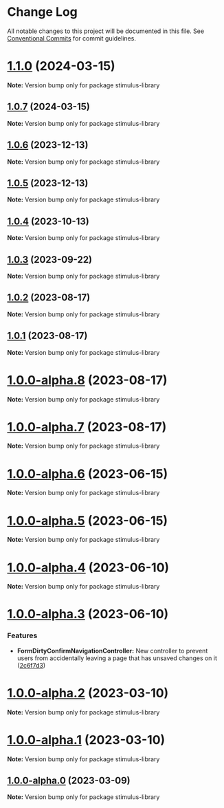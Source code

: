 # Change Log

All notable changes to this project will be documented in this file.
See [Conventional Commits](https://conventionalcommits.org) for commit guidelines.

# [1.1.0](https://github.com/Sub-Xaero/stimulus-library/compare/v1.0.7...v1.1.0) (2024-03-15)

**Note:** Version bump only for package stimulus-library





## [1.0.7](https://github.com/Sub-Xaero/stimulus-library/compare/v1.0.6...v1.0.7) (2024-03-15)

**Note:** Version bump only for package stimulus-library





## [1.0.6](https://github.com/Sub-Xaero/stimulus-library/compare/v1.0.5...v1.0.6) (2023-12-13)

**Note:** Version bump only for package stimulus-library





## [1.0.5](https://github.com/Sub-Xaero/stimulus-library/compare/v1.0.4...v1.0.5) (2023-12-13)

**Note:** Version bump only for package stimulus-library





## [1.0.4](https://github.com/Sub-Xaero/stimulus-library/compare/v1.0.3...v1.0.4) (2023-10-13)

**Note:** Version bump only for package stimulus-library





## [1.0.3](https://github.com/Sub-Xaero/stimulus-library/compare/v1.0.2...v1.0.3) (2023-09-22)

**Note:** Version bump only for package stimulus-library





## [1.0.2](https://github.com/Sub-Xaero/stimulus-library/compare/v1.0.1...v1.0.2) (2023-08-17)

**Note:** Version bump only for package stimulus-library





## [1.0.1](https://github.com/Sub-Xaero/stimulus-library/compare/v1.0.0-alpha.8...v1.0.1) (2023-08-17)

**Note:** Version bump only for package stimulus-library





# [1.0.0-alpha.8](https://github.com/Sub-Xaero/stimulus-library/compare/v1.0.0-alpha.7...v1.0.0-alpha.8) (2023-08-17)

**Note:** Version bump only for package stimulus-library





# [1.0.0-alpha.7](https://github.com/Sub-Xaero/stimulus-library/compare/v1.0.0-alpha.6...v1.0.0-alpha.7) (2023-08-17)

**Note:** Version bump only for package stimulus-library





# [1.0.0-alpha.6](https://github.com/Sub-Xaero/stimulus-library/compare/v1.0.0-alpha.5...v1.0.0-alpha.6) (2023-06-15)

**Note:** Version bump only for package stimulus-library





# [1.0.0-alpha.5](https://github.com/Sub-Xaero/stimulus-library/compare/v1.0.0-alpha.4...v1.0.0-alpha.5) (2023-06-15)

**Note:** Version bump only for package stimulus-library





# [1.0.0-alpha.4](https://github.com/Sub-Xaero/stimulus-library/compare/v1.0.0-alpha.3...v1.0.0-alpha.4) (2023-06-10)

**Note:** Version bump only for package stimulus-library





# [1.0.0-alpha.3](https://github.com/Sub-Xaero/stimulus-library/compare/v1.0.0-alpha.0...v1.0.0-alpha.3) (2023-06-10)


### Features

* **FormDirtyConfirmNavigationController:** New controller to prevent users from accidentally leaving a page that has unsaved changes on it ([2c6f7d3](https://github.com/Sub-Xaero/stimulus-library/commit/2c6f7d37b93212c7c6feabb18ac4f1a768ad9504))





# [1.0.0-alpha.2](https://github.com/Sub-Xaero/stimulus-library/compare/v1.0.0-alpha.0...v1.0.0-alpha.2) (2023-03-10)

**Note:** Version bump only for package stimulus-library





# [1.0.0-alpha.1](https://github.com/Sub-Xaero/stimulus-library/compare/v1.0.0-alpha.0...v1.0.0-alpha.1) (2023-03-10)

**Note:** Version bump only for package stimulus-library





## [1.0.0-alpha.0](https://github.com/Sub-Xaero/stimulus-library/compare/v0.9.11...v1.0.0-alpha.0) (2023-03-09)

**Note:** Version bump only for package stimulus-library

